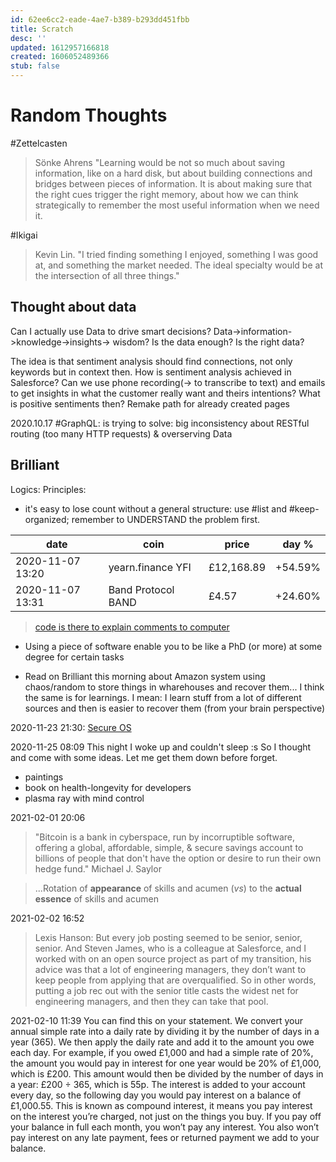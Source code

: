 ```yaml
---
id: 62ee6cc2-eade-4ae7-b389-b293dd451fbb
title: Scratch
desc: ''
updated: 1612957166818
created: 1606052489366
stub: false
---
```


# Random Thoughts

#Zettelcasten
> Sönke Ahrens "Learning would be not so much about saving information, like on a hard disk, but about building connections and bridges between pieces of information. It is about making sure that the right cues trigger the right memory, about how we can think strategically to remember the most useful information when we need it.


#Ikigai
> Kevin Lin. "I tried finding something I enjoyed, something I was good at, and something the market needed. The ideal specialty would be at the intersection of all three things."


## Thought about data
Can I actually use Data to drive smart decisions?
Data->information->knowledge->insights-> wisdom?
Is the data enough?
Is the right data?

The idea is that sentiment analysis should find connections, not only keywords but in context then.
How is sentiment analysis achieved in Salesforce? Can we use phone recording(-> to transcribe  to text) and emails to get insights in what the customer really want and theirs intentions?
What is positive sentiments then?
Remake path for already created pages

2020.10.17
 #GraphQL: is trying to solve: big inconsistency about RESTful routing (too many HTTP requests) & overserving Data

 ## Brilliant

Logics:
Principles:
- it's easy to lose count without a general structure: use #list and #keep-organized; remember to UNDERSTAND the problem first.


date| coin | price | day %
--|--|--|--
2020-11-07 13:20| yearn.finance YFI | £12,168.89 | +54.59%
2020-11-07 13:31| Band Protocol BAND |£4.57 |+24.60%
 
> [code is there to explain comments to computer](https://www.youtube.com/watch?v=azcrPFhaY9k)

- Using a piece of software enable you to be like a PhD (or more) at some degree for certain tasks

- Read on Brilliant this morning about Amazon system using chaos/random to store things in wharehouses and recover them...
I think the same is for learnings.
I mean: I learn stuff from a lot of different sources and then is easier to recover them (from your brain perspective)

2020-11-23 21:30: [Secure OS](https://www.qubes-os.org/intro/)

2020-11-25 08:09 This night I woke up and couldn't sleep :s 
So I thought and come with some ideas. Let me get them down before forget.
- paintings
- book on health-longevity for developers
- plasma ray with mind control 


2021-02-01 20:06
> "Bitcoin is a bank in cyberspace,
run by incorruptible software,
offering a global, affordable, simple,
& secure savings account to billions of
people that don't have the option or desire
to run their own hedge fund."
Michael J. Saylor

>...Rotation of **appearance** of skills and acumen (_vs_) to the **actual essence** of skills and acumen  

2021-02-02 16:52
> Lexis Hanson:
But every job posting seemed to be senior, senior, senior. And Steven James, who is a colleague at Salesforce, and I worked with on an open source project as part of my transition, his advice was that a lot of engineering managers, they don’t want to keep people from applying that are overqualified. So in other words, putting a job rec out with the senior title casts the widest net for engineering managers, and then they can take that pool.

2021-02-10 11:39
You can find this on your statement. We convert your annual simple rate into a daily rate by dividing it by the number of days in a year (365). We then apply the daily rate and add it to the amount you owe each day. For example, if you owed £1,000 and had a simple rate of 20%, the amount you would pay in interest for one year would be 20% of £1,000, which is £200. This amount would then be divided by the number of days in a year: £200 ÷ 365, which is 55p. The interest is added to your account every day, so the following day you would pay interest on a balance of £1,000.55. This is known as compound interest, it means you pay interest on the interest you’re charged, not just on the things you buy. If you pay off your balance in full each month, you won’t pay any interest. You also won’t pay interest on any late payment, fees or returned payment we add to your balance.